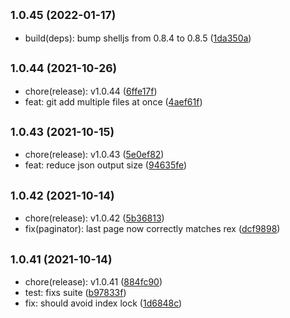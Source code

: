 ## <small>1.0.45 (2022-01-17)</small>

* build(deps): bump shelljs from 0.8.4 to 0.8.5 ([1da350a](https://github.com/simonecorsi/mawesome/commit/1da350a))



## <small>1.0.44 (2021-10-26)</small>

* chore(release): v1.0.44 ([6ffe17f](https://github.com/simonecorsi/mawesome/commit/6ffe17f))
* feat: git add multiple files at once ([4aef61f](https://github.com/simonecorsi/mawesome/commit/4aef61f))



## <small>1.0.43 (2021-10-15)</small>

* chore(release): v1.0.43 ([5e0ef82](https://github.com/simonecorsi/mawesome/commit/5e0ef82))
* feat: reduce json output size ([94635fe](https://github.com/simonecorsi/mawesome/commit/94635fe))



## <small>1.0.42 (2021-10-14)</small>

* chore(release): v1.0.42 ([5b36813](https://github.com/simonecorsi/mawesome/commit/5b36813))
* fix(paginator): last page now correctly matches rex ([dcf9898](https://github.com/simonecorsi/mawesome/commit/dcf9898))



## <small>1.0.41 (2021-10-14)</small>

* chore(release): v1.0.41 ([884fc90](https://github.com/simonecorsi/mawesome/commit/884fc90))
* test: fixs suite ([b97833f](https://github.com/simonecorsi/mawesome/commit/b97833f))
* fix: should avoid index lock ([1d6848c](https://github.com/simonecorsi/mawesome/commit/1d6848c))




